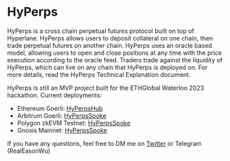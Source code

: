 # HyPerps
HyPerps is a cross chain perpetual futures protocol built on top of Hyperlane. HyPerps allows users to deposit collateral on one chain, then trade perpetual futures on another chain. HyPerps uses an oracle based model, allowing users to open and close positions at any time with the price execution according to the oracle feed. Traders trade against the liquidity of HyPerps, which can live on any chain that HyPerps is deployed on. 
For more details, read the HyPerps Technical Explanation document. 

HyPerps is still an MVP project built for the ETHGlobal Waterloo 2023 hackathon. Current deployments:
- Ethereum Goerli: [HyPerpsHub](https://goerli.etherscan.io/address/0x2f9c977175e4836c1fe1c88e7c8c2192dfb0d41a)
- Arbitrum Goerli: [HyPerpsSpoke](https://testnet.arbiscan.io/address/0x8657ace689564c274cb68bbd365a56bbb5f07d14)
- Polygon zkEVM Testnet: [HyPerpsSpoke](https://testnet-zkevm.polygonscan.com/address/0x1e2879cf39c22db1d9078da1da7e5c44188db5e7)
- Gnosis Mainnet: [HyPerpsSpoke](https://gnosisscan.io/address/0x1e2879cf39c22db1d9078da1da7e5c44188db5e7)

If you have any questions, feel free to DM me on [Twitter](https://twitter.com/easonwu_) or Telegram (RealEasonWu)
